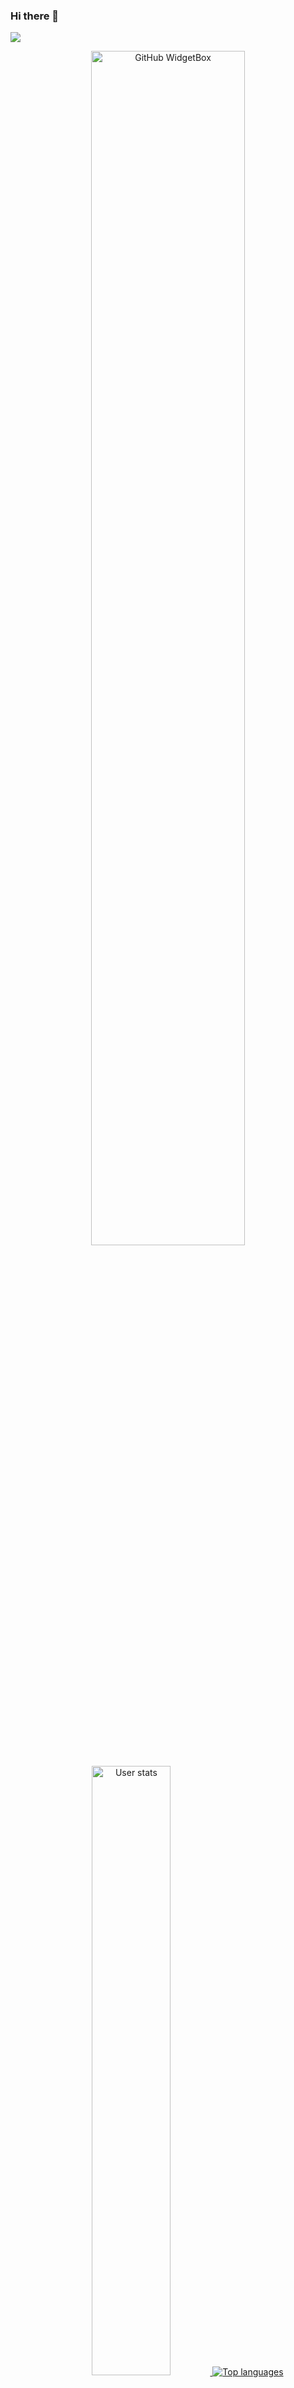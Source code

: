 ### Hi there 👋
<img src="https://ripgvc.herokuapp.com/?zzwtsy=aiocat&color=8c14fc&round">
<p align="center">
    <a href="https://github.com/Jurredr/github-widgetbox">
        <img width="70%" height="70%"
            src="https://github-widgetbox.vercel.app/api/profile?username=zzwtsy&data=followers,repositories,stars,commits"
            alt="GitHub WidgetBox" />
    </a>
</p>
<p align="center">
    <a href="https://github.com/anuraghazra/github-readme-stats">
        <img width="50%"
            src="https://raw.githubusercontent.com/zzwtsy/github-stats-transparent/output/generated/overview.svg"
            alt="User stats" />
        <img src="https://raw.githubusercontent.com/zzwtsy/github-stats-transparent/output/generated/languages.svg"
            alt="Top languages" />
        <a>
</p>
<p align="center">
    <img width="92%" src="https://activity-graph.herokuapp.com/graph?username=zzwtsy&theme=xcode" align="center"
        alt="Github Activity" />
</p>
